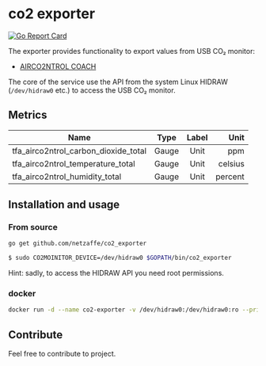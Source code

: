 # co2 exporter

[![Go Report Card](https://goreportcard.com/badge/github.com/netzaffe/co2_exporter)](https://goreportcard.com/report/github.com/netzaffe/co2_exporter)

The exporter provides functionality to export values from USB CO₂ monitor:

* [AIRCO2NTROL COACH](https://www.tfa-dostmann.de/produkt/co2-monitor-airco2ntrol-coach-31-5009/)

The core of the service use the API from the system Linux HIDRAW (`/dev/hidraw0` etc.) to access the USB CO₂ monitor.

## Metrics

| Name                                 | Type  | Label |    Unit |
|--------------------------------------|:-----:|:-----:|--------:|
| tfa_airco2ntrol_carbon_dioxide_total | Gauge | Unit  |     ppm |
| tfa_airco2ntrol_temperature_total    | Gauge | Unit  | celsius |
| tfa_airco2ntrol_humidity_total       | Gauge | Unit  | percent |

## Installation and usage

### From source

```bash
go get github.com/netzaffe/co2_exporter

$ sudo CO2MOINITOR_DEVICE=/dev/hidraw0 $GOPATH/bin/co2_exporter
```

Hint: sadly, to access the HIDRAW API you need root permissions.

### docker

```bash
docker run -d --name co2-exporter -v /dev/hidraw0:/dev/hidraw0:ro --privileged -p 8080:8080 netzaffe/co2-exporter:latest
```

## Contribute

Feel free to contribute to project.